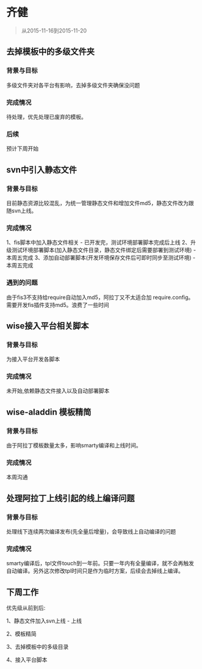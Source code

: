# 齐健

> 从2015-11-16到2015-11-20

## 去掉模板中的多级文件夹

### 背景与目标

多级文件夹对各平台有影响，去掉多级文件夹确保没问题

### 完成情况

待处理，优先处理已废弃的模板。

### 后续

预计下周开始

## svn中引入静态文件

### 背景与目标

目前静态资源比较混乱，为统一管理静态文件和增加文件md5，静态文件改为跟随svn上线。

### 完成情况

1、fis脚本中加入静态文件相关 - 已开发完，测试环境部署脚本完成后上线
2、升级测试环境部署脚本(加入静态文件目录，静态文件绑定后需要部署到测试环境) - 本周五完成
3、添加自动部署脚本(开发环境保存文件后可即时同步至测试环境) - 本周五完成

### 遇到的问题

由于fis3不支持给require自动加入md5，阿拉丁又不太适合加 require.config。需要开发fis插件支持md5。浪费了一些时间

## wise接入平台相关脚本

### 背景与目标

为接入平台开发各脚本

### 完成情况

未开始,依赖静态文件接入以及自动部署脚本

## wise-aladdin 模板精简

### 背景与目标

由于阿拉丁模板数量太多，影响smarty编译和上线时间。

### 完成情况

本周沟通

## 处理阿拉丁上线引起的线上编译问题

### 背景与目标

处理线下连续两次编译发布(先全量后增量)，会导致线上自动编译的问题

### 完成情况

smarty编译后，tpl文件touch到一年前。只要一年内有全量编译，就不会再触发自动编译。另外这次修改tpl时间只是作为临时方案，后续会去掉线上编译。

## 下周工作

优先级从前到后:

1、静态文件加入svn上线 - 上线

2、模板精简

3、去掉模板中的多级目录

4、接入平台脚本


